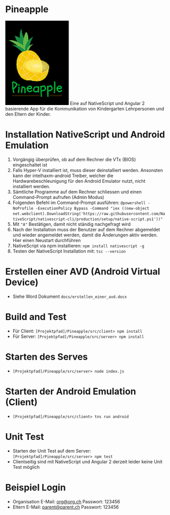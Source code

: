 # Pineapple
![Pineapple](https://github.com/handeres/Pineapple/blob/master/src/client/app/App_Resources/Android/drawable-hdpi/pineappleDocu.png)
Eine auf NativeScript und Angular 2 basierende App für die Kommunikation von Kindergarten Lehrpersonen und den Eltern der Kinder.

# Installation NativeScript und Android Emulation

 1. Vorgängig überprüfen, ob auf dem Rechner die VTx (BIOS) eingeschaltet ist
 2. Falls Hyper-V installiert ist, muss dieser deinstalliert werden. Ansonsten kann der intelhaxm-android Treiber, welcher die Hardwarebeschleunigung für den Android Emulator nutzt, nicht installiert werden.
 3. Sämtliche Programme auf dem Rechner schliessen und einen Command-Prompt aufrufen (Admin Modus)
 4. Folgenden Befehl im Command-Prompt ausführen:
    `@powershell -NoProfile -ExecutionPolicy Bypass -Command "iex ((new-object net.webclient).DownloadString('https://raw.githubusercontent.com/NativeScript/nativescript-cli/production/setup/native-script.ps1'))"`
 5. Mit `"A"` Bestätigen, damit nicht ständig nachgefragt wird
 6. Nach der Installation muss der Benutzer auf dem Rechner abgemeldet und wieder angemeldet werden, damit die Änderungen aktiv werden. Hier einen Neustart durchführen
 7. NativeScript via npm installieren: `npm install nativescript -g`
 8. Testen der NativeScript Installation mit: `tsc --version`

# Erstellen einer AVD (Android Virtual Device)
- Siehe Word Dokument `docs/erstellen_einer_avd.docx`

# Build and Test
- Für Client:   `[Projektpfad]/Pineapple/src/client> npm install`
- Für Server:   `[Projektpfad]/Pineapple/src/server> npm install`

# Starten des Serves
- `[Projektpfad]/Pineapple/src/server> node index.js`

# Starten der Android Emulation (Client)
- `[Projektpfad]/Pineapple/src/client> tns run android`

# Unit Test
- Starten der Unit Test auf dem Server: `[Projektpfad]/Pineapple/src/server> npm test`
- Clientseitig sind mit NativeScript und Angular 2 derzeit leider keine Unit Test möglich

# Beispiel Login
- Organisation
    E-Mail: org@org.ch
    Passwort: 123456
- Eltern
    E-Mail: parent@parent.ch
    Passwort: 123456